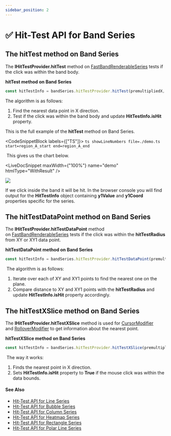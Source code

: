 ```yaml
---
sidebar_position: 2
---
```


# ✅ Hit-Test API for Band Series

The hitTest method on Band Series
---------------------------------

The **IHitTestProvider.hitTest** method on [FastBandRenderableSeries](/docs/2d-charts/chart-types/fast-band-renderable-series/index.md) tests if the click was within the band body.

**hitTest method on Band Series**

```ts
const hitTestInfo = bandSeries.hitTestProvider.hitTest(premultipliedX, premultipliedY);
```

The algorithm is as follows:

1.  Find the nearest data point in X direction.
2.  Test if the click was within the band body and update **HitTestInfo.isHit** property.

This is the full example of the **hitTest** method on Band Series.


<CodeSnippetBlock labels={["TS"]}>
    ```ts showLineNumbers file=./demo.ts start=region_A_start end=region_A_end
    ```
</CodeSnippetBlock>


 This gives us the chart below.

<LiveDocSnippet maxWidth={"100%"} name="demo" htmlType="WithResult" />

![](/images/HitTestApi_band-chart1.png)

If we click inside the band it will be hit. In the browser console you will find output for the **HitTestInfo** object containing **y1Value** and **y1Coord** properties specific for the series.

The hitTestDataPoint method on Band Series
------------------------------------------

The **IHitTestProvider.hitTestDataPoint** method on [FastBandRenderableSeries](/docs/2d-charts/chart-types/fast-band-renderable-series/index.md) tests if the click was within the **hitTestRadius** from XY or XY1 data point.

**hitTestDataPoint method on Band Series**

```ts
const hitTestInfo = bandSeries.hitTestProvider.hitTestDataPoint(premultipliedX, premultipliedY, HIT_TEST_RADIUS);
```

 The algorithm is as follows:

1.  Iterate over each of XY and XY1 points to find the nearest one on the plane.
2.  Compare distance to XY and XY1 points with the **hitTestRadius** and update **HitTestInfo.isHit** property accordingly.

The hitTestXSlice method on Band Series
---------------------------------------

The **IHitTestProvider.hitTestXSlice** method is used for [CursorModifier](/docs/2d-charts/chart-modifier-api/cursor-modifier/cursor-modifier-overview/index.md) and [RolloverModifier](/docs/2d-charts/chart-modifier-api/rollover-modifier/index.md) to get information about the nearest point.

**hitTestXSlice method on Band Series**

```ts
const hitTestInfo = bandSeries.hitTestProvider.hitTestXSlice(premultipliedX, premultipliedY);
```

 The way it works:

1.  Finds the nearest point in X direction.
2.  Sets **HitTestInfo.isHit** property to **True** if the mouse click was within the data bounds.

#### See Also

* [Hit-Test API for Line Series](/docs/2d-charts/chart-types/hit-test-api/fast-line-renderable-series/index.md)
* [Hit-Test API for Bubble Series](/docs/2d-charts/chart-types/hit-test-api/fast-bubble-renderable-series/index.md)
* [Hit-Test API for Column Series](/docs/2d-charts/chart-types/hit-test-api/fast-column-renderable-series/index.md)
* [Hit-Test API for Heatmap Series](/docs/2d-charts/chart-types/hit-test-api/uniform-heatmap-renderable-series/index.md)
* [Hit-Test API for Rectangle Series](/docs/2d-charts/chart-types/hit-test-api/fast-rectangle-renderable-series/index.md)
* [Hit-Test API for Polar Line Series](/docs/2d-charts/chart-types/hit-test-api/polar-line-renderable-series/README.md)